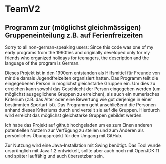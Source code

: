 # TeamV2
## Programm zur (möglichst gleichmässigen) Gruppeneinteilung z.B. auf Ferienfreizeiten

Sorry to all non-german-speaking users: Since this code was one of my early programs from the 1990ties and originally developed only for my friends who organized holidays for teenagers, the description and the language of the program is German.

Dieses Projekt ist in den 1990ern entstanden als Hilfsmittel für Freunde von mir die damals Jugendfreizeiten organisiert hatten. Das Programm teilt die eingegebenen Person in möglichst gleichstarke Gruppen ein. Um dies zu erreichen kann sowohl das Geschlecht der Person eingegeben werden (um möglichst ausgeglichene Gruppen zu erreichen), als auch ein numerisches Kriterium (z.B. das Alter oder eine Bewertung wie gut derjenige in einer bestimmten Sportart ist). Das Programm geht anschließend die Personen anhand dieses Kriteriums durch und verteilt sie auf die Gruppen. Hierdurch wird erreicht das möglichst gleichstarke Gruppen gebildet werden.


Ich habe das Projekt auf github hochgeladen um es zum Einen anderen potentiellen Nutzern zur Verfügung zu stellen und zum Anderen als persönliches Übungsprojekt für den Umgang mit GitHub.

Zur Nutzung wird eine Java-Installation mit Swing benötigt. Das Tool wurde ursprünglich mit Java 1.2 entwickelt, sollte aber auch noch mit OpenJDK 11 und später lauffähig und auch übersetzbar sein.

